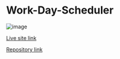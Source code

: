 # Work-Day-Scheduler

![image](https://user-images.githubusercontent.com/77795818/112922710-f1447d80-90da-11eb-9825-a756e28c67c7.png)

[Live site link](https://inawise.github.io/5.-Third-Party-APIs-Challenge-Work-Day-Scheduler/)

[Repository link](https://github.com/InaWise/Work-Day-Scheduler/edit/main/README.md)
